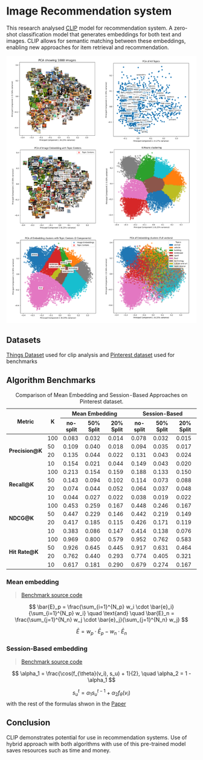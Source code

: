 # Image Recommendation system

This research analysed [CLIP](https://openai.com/index/clip/) model for recommendation system. A zero-shot classification model that generates embeddings for both text and images. CLIP allows for semantic matching between these embeddings, enabling new approaches for item retrieval and recommendation.

![Results](./data_analysis/graphs/2/photo-collage.png)

## Datasets

[Things Dataset](https://things-initiative.org/) used for clip analysis and [Pinterest dataset](https://paperswithcode.com/dataset/pinterest) used for benchmarks

## Algorithm Benchmarks

<table>
  <caption>Comparison of Mean Embedding and Session-Based Approaches on Pinterest dataset.</caption>
  <thead>
    <tr>
      <th rowspan="2">Metric</th>
      <th rowspan="2">K</th>
      <th colspan="3">Mean Embedding</th>
      <th colspan="3">Session-Based</th>
    </tr>
    <tr>
      <th>no-split</th>
      <th>50% Split</th>
      <th>20% Split</th>
      <th>no-split</th>
      <th>50% Split</th>
      <th>20% Split</th>
    </tr>
  </thead>
  <tbody>
    <tr>
      <td rowspan="4"><strong>Precision@K</strong></td>
      <td>100</td>
      <td>0.083</td>
      <td>0.032</td>
      <td>0.014</td>
      <td>0.078</td>
      <td>0.032</td>
      <td>0.015</td>
    </tr>
    <tr>
      <td>50</td>
      <td>0.109</td>
      <td>0.040</td>
      <td>0.018</td>
      <td>0.094</td>
      <td>0.035</td>
      <td>0.017</td>
    </tr>
    <tr>
      <td>20</td>
      <td>0.135</td>
      <td>0.044</td>
      <td>0.022</td>
      <td>0.131</td>
      <td>0.043</td>
      <td>0.024</td>
    </tr>
    <tr>
      <td>10</td>
      <td>0.154</td>
      <td>0.021</td>
      <td>0.044</td>
      <td>0.149</td>
      <td>0.043</td>
      <td>0.020</td>
    </tr>
    <tr>
      <td rowspan="4"><strong>Recall@K</strong></td>
      <td>100</td>
      <td>0.213</td>
      <td>0.154</td>
      <td>0.159</td>
      <td>0.188</td>
      <td>0.133</td>
      <td>0.150</td>
    </tr>
    <tr>
      <td>50</td>
      <td>0.143</td>
      <td>0.094</td>
      <td>0.102</td>
      <td>0.114</td>
      <td>0.073</td>
      <td>0.088</td>
    </tr>
    <tr>
      <td>20</td>
      <td>0.074</td>
      <td>0.044</td>
      <td>0.052</td>
      <td>0.064</td>
      <td>0.037</td>
      <td>0.048</td>
    </tr>
    <tr>
      <td>10</td>
      <td>0.044</td>
      <td>0.027</td>
      <td>0.022</td>
      <td>0.038</td>
      <td>0.019</td>
      <td>0.022</td>
    </tr>
    <tr>
      <td rowspan="4"><strong>NDCG@K</strong></td>
      <td>100</td>
      <td>0.453</td>
      <td>0.259</td>
      <td>0.167</td>
      <td>0.448</td>
      <td>0.246</td>
      <td>0.167</td>
    </tr>
    <tr>
      <td>50</td>
      <td>0.447</td>
      <td>0.229</td>
      <td>0.146</td>
      <td>0.442</td>
      <td>0.219</td>
      <td>0.149</td>
    </tr>
    <tr>
      <td>20</td>
      <td>0.417</td>
      <td>0.185</td>
      <td>0.115</td>
      <td>0.426</td>
      <td>0.171</td>
      <td>0.119</td>
    </tr>
    <tr>
      <td>10</td>
      <td>0.383</td>
      <td>0.086</td>
      <td>0.147</td>
      <td>0.414</td>
      <td>0.138</td>
      <td>0.076</td>
    </tr>
    <tr>
      <td rowspan="4"><strong>Hit Rate@K</strong></td>
      <td>100</td>
      <td>0.969</td>
      <td>0.800</td>
      <td>0.579</td>
      <td>0.952</td>
      <td>0.762</td>
      <td>0.583</td>
    </tr>
    <tr>
      <td>50</td>
      <td>0.926</td>
      <td>0.645</td>
      <td>0.445</td>
      <td>0.917</td>
      <td>0.631</td>
      <td>0.464</td>
    </tr>
    <tr>
      <td>20</td>
      <td>0.762</td>
      <td>0.440</td>
      <td>0.293</td>
      <td>0.774</td>
      <td>0.405</td>
      <td>0.321</td>
    </tr>
    <tr>
      <td>10</td>
      <td>0.617</td>
      <td>0.181</td>
      <td>0.290</td>
      <td>0.679</td>
      <td>0.274</td>
      <td>0.167</td>
    </tr>
  </tbody>
</table>

### Mean embedding

> [Benchmark source code](./benchmark/src/benchmark_mean.py)

$$
\bar{E}_p = \frac{\sum_{i=1}^{N_p} w_i \cdot \bar{e}_i}{\sum_{i=1}^{N_p} w_i} \quad \text{and} \quad \bar{E}_n = \frac{\sum_{j=1}^{N_n} w_j \cdot \bar{e}_j}{\sum_{j=1}^{N_n} w_j}
$$


$$
\bar{E} = w_p \cdot \bar{E}_p - w_n \cdot \bar{E}_n
$$

### Session-Based embedding

> [Benchmark source code](./benchmark/src/benchmark_session.py)

$$
\alpha_1 = \frac{\cos(f_{\theta}(v_i), s_u) + 1}{2}, \quad \alpha_2 = 1 - \alpha_1
$$

$$
s_u^{t} = \alpha_1 s_u^{t-1} + \alpha_2 f_{\theta}(v_i)
$$
with the rest of the formulas shwon in the [Paper](https://scispace.com/pdf/a-personalised-session-based-recommender-system-with-5zjyjt67li.pdf)


## Conclusion

CLIP demonstrates potential for use in recommendation systems. Use of hybrid approach with both algorithms with use of this pre-trained model saves resources such as time and money.  
